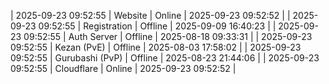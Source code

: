 | 2025-09-23 09:52:55 | Website | Online | 2025-09-23 09:52:52 |
| 2025-09-23 09:52:55 | Registration | Offline | 2025-09-09 16:40:23 |
| 2025-09-23 09:52:55 | Auth Server | Offline | 2025-08-18 09:33:31 |
| 2025-09-23 09:52:55 | Kezan (PvE) | Offline | 2025-08-03 17:58:02 |
| 2025-09-23 09:52:55 | Gurubashi (PvP) | Offline | 2025-08-23 21:44:06 |
| 2025-09-23 09:52:55 | Cloudflare | Online | 2025-09-23 09:52:52 |

